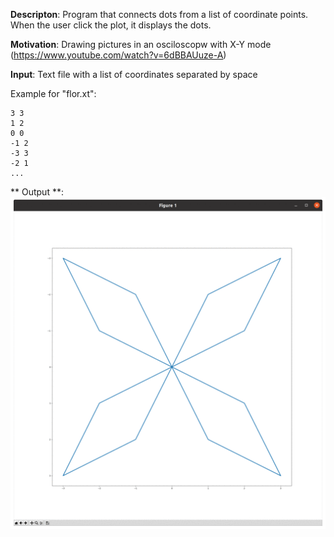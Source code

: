 **Descripton**: Program that connects dots from a list of coordinate points. When the user click the plot, it displays the dots.

**Motivation**: Drawing pictures in an osciloscopw with X-Y mode (https://www.youtube.com/watch?v=6dBBAUuze-A)

**Input**: Text file with a list of coordinates separated by space

Example for "flor.xt":
```
3 3
1 2
0 0
-1 2
-3 3
-2 1
...
```

** Output **:
![animated-gif](https://github.com/RicardoATB/connect-dots/blob/main/animated-gif.gif)
